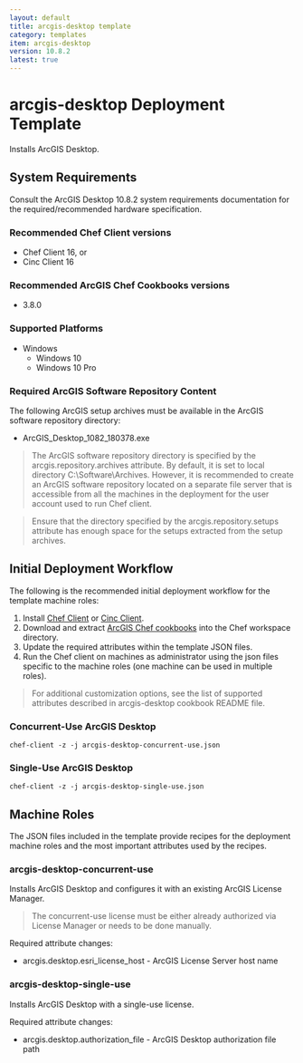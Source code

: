 ```yaml
---
layout: default
title: arcgis-desktop template
category: templates
item: arcgis-desktop
version: 10.8.2
latest: true
---
```


# arcgis-desktop Deployment Template

Installs ArcGIS Desktop.

## System Requirements

Consult the ArcGIS Desktop 10.8.2 system requirements documentation for the required/recommended hardware specification.

### Recommended Chef Client versions

* Chef Client 16, or
* Cinc Client 16

### Recommended ArcGIS Chef Cookbooks versions

* 3.8.0

### Supported Platforms

* Windows
  * Windows 10
  * Windows 10 Pro

### Required ArcGIS Software Repository Content

The following ArcGIS setup archives must be available in the ArcGIS software repository directory:

* ArcGIS_Desktop_1082_180378.exe

> The ArcGIS software repository directory is specified by the arcgis.repository.archives attribute. By default, it is set to local directory C:\Software\Archives. However, it is recommended to create an ArcGIS software repository located on a separate file server that is accessible from all the machines in the deployment for the user account used to run Chef client.

> Ensure that the directory specified by the arcgis.repository.setups attribute has enough space for the setups extracted from the setup archives.

## Initial Deployment Workflow

The following is the recommended initial deployment workflow for the template machine roles:

1. Install [Chef Client](https://docs.chef.io/chef_install_script/) or [Cinc Client](https://cinc.sh/start/client/).
2. Download and extract [ArcGIS Chef cookbooks](https://github.com/Esri/arcgis-cookbook/releases) into the Chef workspace directory.
3. Update the required attributes within the template JSON files.
4. Run the Chef client on machines as administrator using the json files specific to the machine roles (one machine can be used in multiple roles).

> For additional customization options, see the list of supported attributes described in arcgis-desktop cookbook README file.

### Concurrent-Use ArcGIS Desktop

```shell
chef-client -z -j arcgis-desktop-concurrent-use.json
```

### Single-Use ArcGIS Desktop

```shell
chef-client -z -j arcgis-desktop-single-use.json
```

## Machine Roles

The JSON files included in the template provide recipes for the deployment machine roles and the most important attributes used by the recipes.  

### arcgis-desktop-concurrent-use

Installs ArcGIS Desktop and configures it with an existing ArcGIS License Manager.

> The concurrent-use license must be either already authorized via License Manager or needs to be done manually.

Required attribute changes:

* arcgis.desktop.esri_license_host - ArcGIS License Server host name

### arcgis-desktop-single-use

Installs ArcGIS Desktop with a single-use license.

Required attribute changes:

* arcgis.desktop.authorization_file - ArcGIS Desktop authorization file path
